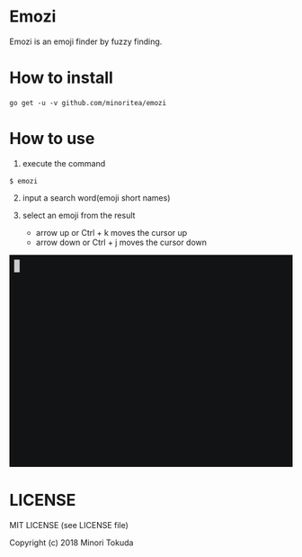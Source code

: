 # Emozi
Emozi is an emoji finder by fuzzy finding.

# How to install
```
go get -u -v github.com/minoritea/emozi
```

# How to use
1. execute the command
```
$ emozi
```
2. input a search word(emoji short names)

3. select an emoji from the result
    - arrow up or Ctrl + k moves the cursor up
    - arrow down or Ctrl + j moves the cursor down

![a sample screencast](https://raw.githubusercontent.com/minoritea/emozi/master/img/emozi.gif)

# LICENSE
MIT LICENSE (see LICENSE file)

Copyright (c) 2018 Minori Tokuda
